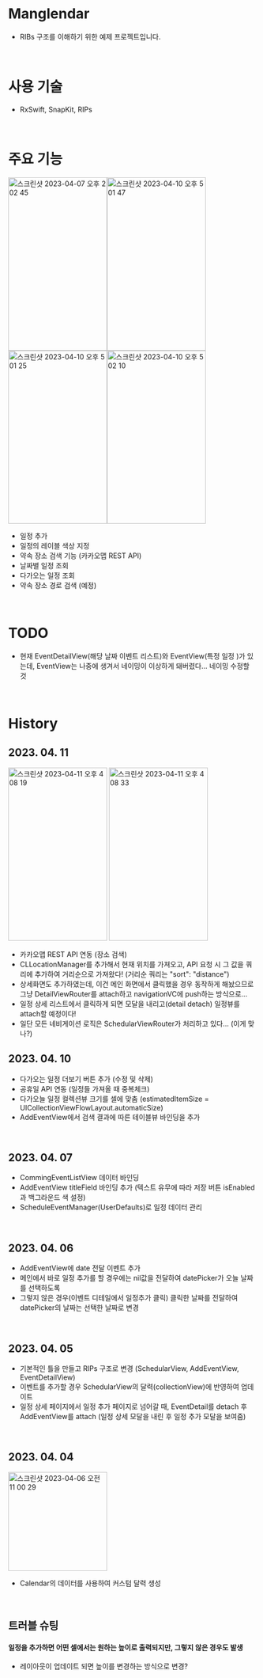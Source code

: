 # Manglendar
 - RIBs 구조를 이해하기 위한 예제 프로젝트입니다.
<br/> 
 
# 사용 기술
 - RxSwift, SnapKit, RIPs
<br/>

# 주요 기능
<img width="200" height="350" alt="스크린샷 2023-04-07 오후 2 02 45" src="https://user-images.githubusercontent.com/44960073/230545071-25375c9a-ebb2-4ba6-bda3-f8127012f1d9.png"><img width="200" height="350" alt="스크린샷 2023-04-10 오후 5 01 47" src="https://user-images.githubusercontent.com/44960073/230856524-d937674e-0555-4f62-8ec7-87056ed9fad4.png"><img width="200" height="350" alt="스크린샷 2023-04-10 오후 5 01 25" src="https://user-images.githubusercontent.com/44960073/230856539-6da6212e-b9e0-49cb-9444-fe7f82e6e8b5.png"><img width="200" height="350" alt="스크린샷 2023-04-10 오후 5 02 10" src="https://user-images.githubusercontent.com/44960073/230856547-d8d163d4-9f42-4fd3-833a-3308dc6e62c9.png">

 - 일정 추가
 - 일정의 레이블 색상 지정
 - 약속 장소 검색 기능 (카카오맵 REST API)
 - 날짜별 일정 조회
 - 다가오는 일정 조회
 - 약속 장소 경로 검색 (예정)
<br/>

# TODO
 - 현재 EventDetailView(해당 날짜 이벤트 리스트)와 EventView(특정 일정 )가 있는데, EventView는 나중에 생겨서 네이밍이 이상하게 돼버렸다... 네이밍 수정할 것
<br/>

# History
## 2023. 04. 11
 <img width="200" height="350" alt="스크린샷 2023-04-11 오후 4 08 19" src="https://user-images.githubusercontent.com/44960073/231083176-8c54e210-8d31-4e97-bd06-acbe3f43cae2.png"> <img width="200" height="350" alt="스크린샷 2023-04-11 오후 4 08 33" src="https://user-images.githubusercontent.com/44960073/231083180-4cfda9aa-a879-466e-9786-97772dce6b80.png">
 - 카카오맵 REST API 연동 (장소 검색)
 - CLLocationManager를 추가해서 현재 위치를 가져오고, API 요청 시 그 값을 쿼리에 추가하여 거리순으로 가져왔다! (거리순 쿼리는 "sort": "distance")
 - 상세화면도 추가하였는데, 이건 메인 화면에서 클릭했을 경우 동작하게 해놨으므로 그냥 DetailViewRouter를 attach하고 navigationVC에 push하는 방식으로...
 - 일정 상세 리스트에서 클릭하게 되면 모달을 내리고(detail detach) 일정뷰를 attach할 예정이다!
 - 일단 모든 네비게이션 로직은 SchedularViewRouter가 처리하고 있다... (이게 맞나?)

## 2023. 04. 10
 - 다가오는 일정 더보기 버튼 추가 (수정 및 삭제)
 - 공휴일 API 연동 (일정들 가져올 때 중복체크)
 - 다가오늘 일정 컬렉션뷰 크기를 셀에 맞춤 (estimatedItemSize = UICollectionViewFlowLayout.automaticSize)
 - AddEventView에서 검색 결과에 따른 테이블뷰 바인딩을 추가
  <br/>
  
## 2023. 04. 07
 - CommingEventListView 데이터 바인딩
 - AddEventView titleField 바인딩 추가 (텍스트 유무에 따라 저장 버튼 isEnabled과 백그라운드 색 설정) 
 - ScheduleEventManager(UserDefaults)로 일정 데이터 관리
 <br/>
 
## 2023. 04. 06
- AddEventView에 date 전달 이벤트 추가
- 메인에서 바로 일정 추가를 할 경우에는 nil값을 전달하여 datePicker가 오늘 날짜를 선택하도록
- 그렇지 않은 경우(이벤트 디테일에서 일정추가 클릭) 클릭한 날짜를 전달하여 datePicker의 날짜는 선택한 날짜로 변경
 <br/>
 
## 2023. 04. 05
- 기본적인 틀을 만들고 RIPs 구조로 변경 (SchedularView, AddEventView, EventDetailView)
- 이벤트를 추가할 경우 SchedularView의 달력(collectionView)에 반영하여 업데이트
- 일정 상세 페이지에서 일정 추가 페이지로 넘어갈 때, EventDetail를 detach 후 AddEventView를 attach (일정 상세 모달을 내린 후 일정 추가 모달을 보여줌)
<br/>

## 2023. 04. 04
<img width="200" alt="스크린샷 2023-04-06 오전 11 00 29" src="https://user-images.githubusercontent.com/44960073/230253622-6be1bc60-6d52-4efc-bc20-bbac8dbd3a57.png">

- Calendar의 데이터를 사용하여 커스텀 달력 생성
<br/>

## 트러블 슈팅
 #### 일정을 추가하면 어떤 셀에서는 원하는 높이로 출력되지만, 그렇지 않은 경우도 발생
 - 레이아웃이 업데이트 되면 높이를 변경하는 방식으로 변경?
